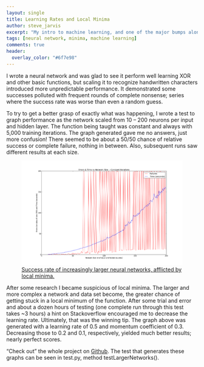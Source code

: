 ```yaml
---
layout: single
title: Learning Rates and Local Minima
author: steve_jarvis
excerpt: "My intro to machine learning, and one of the major bumps along the way."
tags: [neural network, minima, machine learning]
comments: true
header:
  overlay_color: "#6f7e98"
---
```


I wrote a neural network and was glad to see it perform well learning XOR and other basic functions, but scaling it to recognize handwritten characters introduced more unpredictable performance. It demonstrated some successes polluted with frequent rounds of complete nonsense; series where the success rate was worse than even a random guess.

To try to get a better grasp of exactly what was happening, I wrote a test to graph performance as the network scaled from 10 – 200 neurons per input and hidden layer. The function being taught was constant and always with 5,000 training iterations. The graph generated gave me no answers, just more confusion! There seemed to be about a 50/50 chance of relative success or complete failure, nothing in between. Also, subsequent runs saw different results at each size.

<figure>
    <a href="/assets/images/200_5k_iterations.png"><img src="/assets/images/200_5k_iterations.png"></a>
    <figcaption><a href="/assets/images/200_5k_iterations.png" title="success rate over time">
    Success rate of increasingly larger neural networks, afflicted by local minima.</a></figcaption>
</figure>

After some research I became suspicious of local minima. The larger and more complex a network and data set become, the greater chance of getting stuck in a local minimum of the function. After some trial and error and about a dozen hours of testing (one complete run through this test takes ~3 hours) a hint on Stackoverflow encouraged me to decrease the learning rate. Ultimately, that was the winning tip. The graph above was generated with a learning rate of 0.5 and momentum coefficient of 0.3. Decreasing those to 0.2 and 0.1, respectively, yielded much better results; nearly perfect scores.

“Check out” the whole project on <a href="https://github.com/stevejarvis/neural-network" target="_blank">Github</a>. The test that generates these graphs can be seen in test.py, method testLargerNetworks().
